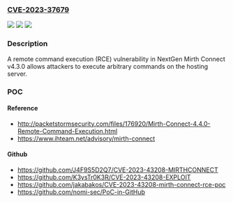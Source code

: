 ### [CVE-2023-37679](https://cve.mitre.org/cgi-bin/cvename.cgi?name=CVE-2023-37679)
![](https://img.shields.io/static/v1?label=Product&message=n%2Fa&color=blue)
![](https://img.shields.io/static/v1?label=Version&message=n%2Fa&color=blue)
![](https://img.shields.io/static/v1?label=Vulnerability&message=n%2Fa&color=brighgreen)

### Description

A remote command execution (RCE) vulnerability in NextGen Mirth Connect v4.3.0 allows attackers to execute arbitrary commands on the hosting server.

### POC

#### Reference
- http://packetstormsecurity.com/files/176920/Mirth-Connect-4.4.0-Remote-Command-Execution.html
- https://www.ihteam.net/advisory/mirth-connect

#### Github
- https://github.com/J4F9S5D2Q7/CVE-2023-43208-MIRTHCONNECT
- https://github.com/K3ysTr0K3R/CVE-2023-43208-EXPLOIT
- https://github.com/jakabakos/CVE-2023-43208-mirth-connect-rce-poc
- https://github.com/nomi-sec/PoC-in-GitHub

